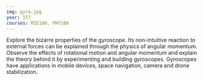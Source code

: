 ```yaml
---
img: gyro.jpg
year: 1T7
courses: MIE100, PHY180
---
```


Explore the bizarre properties of the gyroscope. Its non-intuitive reaction to external forces can be explained through the physics of angular momentum. Observe the effects of rotational motion and angular momentum and explain the theory behind it by experimenting and building gyroscopes. Gyroscopes have applications in mobile devices, space navigation, camera and drone stabilization.
